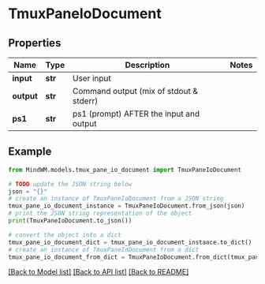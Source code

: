 # TmuxPaneIoDocument


## Properties

Name | Type | Description | Notes
------------ | ------------- | ------------- | -------------
**input** | **str** | User input | 
**output** | **str** | Command output (mix of stdout &amp; stderr) | 
**ps1** | **str** | ps1 (prompt) AFTER the input and output | 

## Example

```python
from MindWM.models.tmux_pane_io_document import TmuxPaneIoDocument

# TODO update the JSON string below
json = "{}"
# create an instance of TmuxPaneIoDocument from a JSON string
tmux_pane_io_document_instance = TmuxPaneIoDocument.from_json(json)
# print the JSON string representation of the object
print(TmuxPaneIoDocument.to_json())

# convert the object into a dict
tmux_pane_io_document_dict = tmux_pane_io_document_instance.to_dict()
# create an instance of TmuxPaneIoDocument from a dict
tmux_pane_io_document_from_dict = TmuxPaneIoDocument.from_dict(tmux_pane_io_document_dict)
```
[[Back to Model list]](../README.md#documentation-for-models) [[Back to API list]](../README.md#documentation-for-api-endpoints) [[Back to README]](../README.md)


